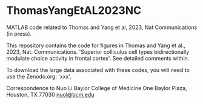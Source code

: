 # ThomasYangEtAL2023NC

MATLAB code related to Thomas and Yang et al, 2023, Nat Communications (in press). 

This repository contains the code for figures in Thomas and Yang et al., 2023, Nat. Communications. 'Superior colliculus cell types bidirectionally modulate choice activity in frontal cortex'.
See detailed comments within.

To download the large data associated with these codes, you will need to use the Zenodo.org: 'xxx'.


Correspondence to
Nuo Li Baylor College of Medicine One Baylor Plaza, Houston, TX 77030 nuol@bcm.edu
